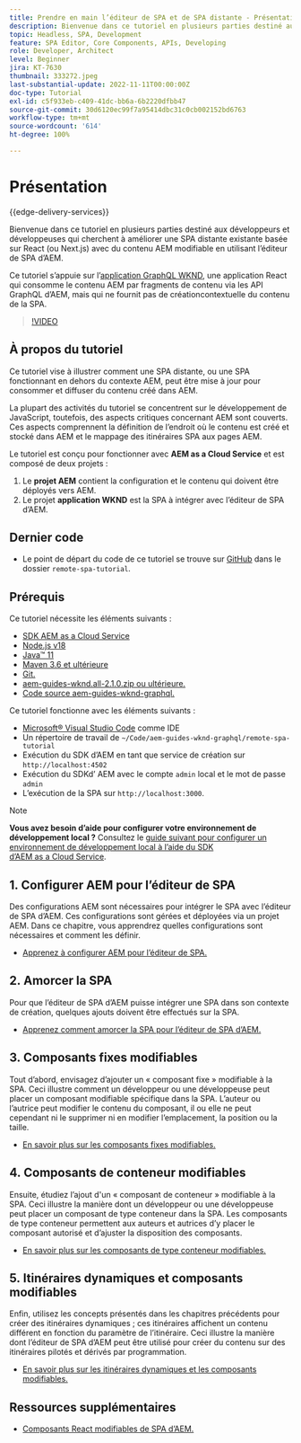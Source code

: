 ```yaml
---
title: Prendre en main l’éditeur de SPA et de SPA distante - Présentation
description: Bienvenue dans ce tutoriel en plusieurs parties destiné aux développeurs et développeuses qui cherchent à améliorer une SPA distante existante avec du contenu AEM modifiable en utilisant l’éditeur de SPA d’AEM.
topic: Headless, SPA, Development
feature: SPA Editor, Core Components, APIs, Developing
role: Developer, Architect
level: Beginner
jira: KT-7630
thumbnail: 333272.jpeg
last-substantial-update: 2022-11-11T00:00:00Z
doc-type: Tutorial
exl-id: c5f933eb-c409-41dc-bb6a-6b2220dfbb47
source-git-commit: 30d6120ec99f7a95414dbc31c0cb002152bd6763
workflow-type: tm+mt
source-wordcount: '614'
ht-degree: 100%

---
```


# Présentation

{{edge-delivery-services}}

Bienvenue dans ce tutoriel en plusieurs parties destiné aux développeurs et développeuses qui cherchent à améliorer une SPA distante existante basée sur React (ou Next.js) avec du contenu AEM modifiable en utilisant l’éditeur de SPA d’AEM.

Ce tutoriel s’appuie sur l’[application GraphQL WKND](https://experienceleague.adobe.com/docs/experience-manager-learn/getting-started-with-aem-headless/graphql/overview.html?lang=fr), une application React qui consomme le contenu AEM par fragments de contenu via les API GraphQL d’AEM, mais qui ne fournit pas de créationcontextuelle du contenu de la SPA.

>[!VIDEO](https://video.tv.adobe.com/v/333272?quality=12&learn=on)

## À propos du tutoriel

Ce tutoriel vise à illustrer comment une SPA distante, ou une SPA fonctionnant en dehors du contexte AEM, peut être mise à jour pour consommer et diffuser du contenu créé dans AEM.

La plupart des activités du tutoriel se concentrent sur le développement de JavaScript, toutefois, des aspects critiques concernant AEM sont couverts. Ces aspects comprennent la définition de l’endroit où le contenu est créé et stocké dans AEM et le mappage des itinéraires SPA aux pages AEM.

Le tutoriel est conçu pour fonctionner avec **AEM as a Cloud Service** et est composé de deux projets :

1. Le __projet AEM__ contient la configuration et le contenu qui doivent être déployés vers AEM.
1. Le projet __application WKND__ est la SPA à intégrer avec l’éditeur de SPA d’AEM.

## Dernier code

+ Le point de départ du code de ce tutoriel se trouve sur [GitHub](https://github.com/adobe/aem-guides-wknd-graphql/tree/main/remote-spa-tutorial) dans le dossier `remote-spa-tutorial`.

## Prérequis

Ce tutoriel nécessite les éléments suivants :

+ [SDK AEM as a Cloud Service](https://experienceleague.adobe.com/docs/experience-manager-learn/cloud-service/local-development-environment-set-up/aem-runtime.html?lang=fr)
+ [Node.js v18](https://nodejs.org/fr/)
+ [Java™ 11](https://downloads.experiencecloud.adobe.com/content/software-distribution/en/general.html)
+ [Maven 3.6 et ultérieure](https://maven.apache.org/)
+ [Git.](https://git-scm.com/downloads)
+ [aem-guides-wknd.all-2.1.0.zip ou ultérieure.](https://github.com/adobe/aem-guides-wknd/releases)
+ [Code source aem-guides-wknd-graphql.](https://github.com/adobe/aem-guides-wknd-graphql/tree/main)

Ce tutoriel fonctionne avec les éléments suivants :

+ [Microsoft® Visual Studio Code](https://visualstudio.microsoft.com/) comme IDE
+ Un répertoire de travail de `~/Code/aem-guides-wknd-graphql/remote-spa-tutorial`
+ Exécution du SDK d’AEM en tant que service de création sur `http://localhost:4502`
+ Exécution du SDKd’ AEM avec le compte `admin` local et le mot de passe `admin`
+ L’exécution de la SPA sur `http://localhost:3000`.

>[!NOTE]
>
> **Vous avez besoin d’aide pour configurer votre environnement de développement local ?** Consultez le [guide suivant pour configurer un environnement de développement local à l’aide du SDK d’AEM as a Cloud Service](https://experienceleague.adobe.com/docs/experience-manager-learn/cloud-service/local-development-environment-set-up/overview.html?lang=fr).

## 1. Configurer AEM pour l’éditeur de SPA

Des configurations AEM sont nécessaires pour intégrer le SPA avec l’éditeur de SPA d’AEM. Ces configurations sont gérées et déployées via un projet AEM. Dans ce chapitre, vous apprendrez quelles configurations sont nécessaires et comment les définir.

+ [Apprenez à configurer AEM pour l’éditeur de SPA.](./aem-configure.md)

## 2. Amorcer la SPA

Pour que l’éditeur de SPA d’AEM puisse intégrer une SPA dans son contexte de création, quelques ajouts doivent être effectués sur la SPA.

+ [Apprenez comment amorcer la SPA pour l’éditeur de SPA d’AEM.](./spa-bootstrap.md)

## 3. Composants fixes modifiables

Tout d’abord, envisagez d’ajouter un « composant fixe » modifiable à la SPA. Ceci illustre comment un développeur ou une développeuse peut placer un composant modifiable spécifique dans la SPA. L’auteur ou l’autrice peut modifier le contenu du composant, il ou elle ne peut cependant ni le supprimer ni en modifier l’emplacement, la position ou la taille.

+ [En savoir plus sur les composants fixes modifiables.](./spa-fixed-component.md)

## 4. Composants de conteneur modifiables

Ensuite, étudiez l’ajout d&#39;un « composant de conteneur » modifiable à la SPA. Ceci illustre la manière dont un développeur ou une développeuse peut placer un composant de type conteneur dans la SPA. Les composants de type conteneur permettent aux auteurs et autrices d’y placer le composant autorisé et d’ajuster la disposition des composants.

+ [En savoir plus sur les composants de type conteneur modifiables.](./spa-container-component.md)

## 5. Itinéraires dynamiques et composants modifiables

Enfin, utilisez les concepts présentés dans les chapitres précédents pour créer des itinéraires dynamiques ; ces itinéraires affichent un contenu différent en fonction du paramètre de l’itinéraire. Ceci illustre la manière dont l’éditeur de SPA d’AEM peut être utilisé pour créer du contenu sur des itinéraires pilotés et dérivés par programmation.

+ [En savoir plus sur les itinéraires dynamiques et les composants modifiables.](./spa-dynamic-routes.md)

## Ressources supplémentaires

+ [Composants React modifiables de SPA d’AEM.](https://www.npmjs.com/package/@adobe/aem-react-editable-components)
